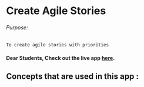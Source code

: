 # Create Agile Stories

###### Purpose:
    To create agile stories with priorities

#### Dear Students, Check out the live app [here](https://kdeepika-brs.github.io/Create-Agile/).

## Concepts that are used in this app :
###### 
